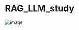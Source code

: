 # RAG_LLM_study
![image](https://github.com/user-attachments/assets/44bff699-56c8-4793-ab1d-c2d055b4b77f)

